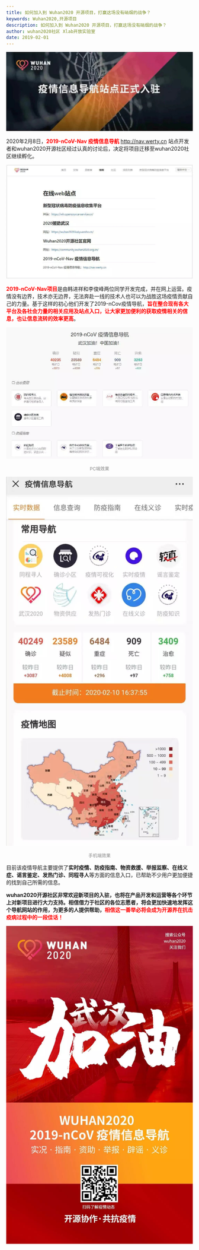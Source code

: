 ```yaml
---
title: 如何加入到 Wuhan2020 开源项目，打赢这场没有硝烟的战争？
keywords: Wuhan2020,开源项目
description: 如何加入到 Wuhan2020 开源项目，打赢这场没有硝烟的战争？
author: wuhan2020社区 Xlab开放实验室
date: 2019-02-01
---
```


![](/images/blog/media/nav-project-introduced.webp)

2020年2月8日，<span style="color:red">**2019-nCoV-Nav 疫情信息导航**</span> http://nav.werty.cn 站点开发者和wuhan2020开源社区经过认真的讨论后，决定将项目迁移至wuhan2020社区继续孵化。

![](/images/blog/media/2019-nCoV-Nav.webp)

<span style="color:red">**2019-nCoV-Nav项目**</span>是由韩进祥和李俊峰两位同学开发完成，并在网上运营。疫情没有边界，技术亦无边界，无法奔赴一线的技术人也可以为战胜这场疫情贡献自己的力量。基于这样的初心他们开发了2019-nCov疫情导航，<span style="color:red">**旨在整合现有各大平台及各社会力量的相关应用及站点入口，让大家更加便利的获取疫情相关的信息，也让信息流转的效率更高**</span>。

![PC端效果](/images/blog/media/nav-project-pc.webp)

<p style="font-size: 12px;color: rgb(136, 136, 136); text-align: center;">PC端效果</p>

![手机端效果](/images/blog/media/nav-project-mobile.webp)

<p style="font-size: 12px;color: rgb(136, 136, 136); text-align: center;">手机端效果</p>

目前该疫情导航主要提供了**实时疫情、防疫指南、物资救援、举报监察、在线义症、谣言鉴定、发热门诊、同程寻人**等方面的信息入口，已帮助不少用户更加便捷的找到自己所需的信息。

**wuhan2020开源社区非常欢迎新项目的入驻，也将在产品开发和运营等各个环节上对新项目进行大力支持。相信借力于社区的各位志愿者，将会更加快速地发挥这个导航网站的作用，为更多的人提供帮助，**<span style="color:red">**相信这一善举必将会成为开源界在抗击疫病过程中的一段佳话！**</span>

![](/images/blog/media/2019-nCoV-Nav-poster.webp)